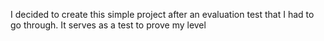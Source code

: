 I decided to create this simple project after an evaluation test that I had to go through. It serves as a test to prove my level
